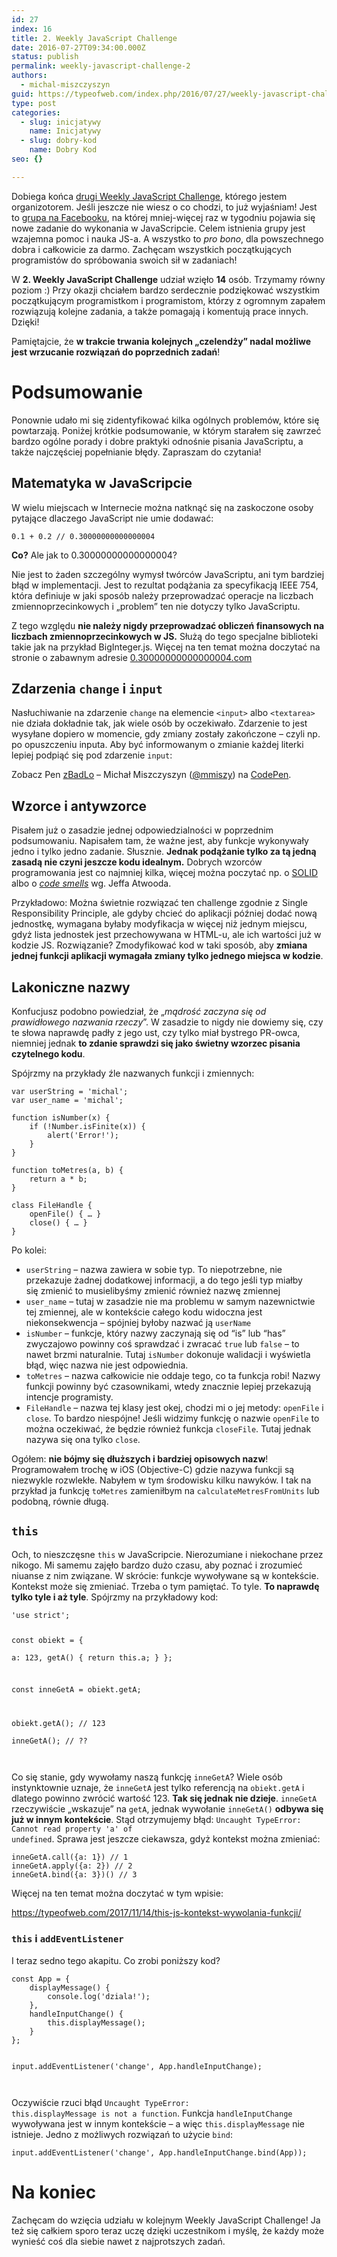 ```yaml
---
id: 27
index: 16
title: 2. Weekly JavaScript Challenge
date: 2016-07-27T09:34:00.000Z
status: publish
permalink: weekly-javascript-challenge-2
authors:
  - michal-miszczyszyn
guid: https://typeofweb.com/index.php/2016/07/27/weekly-javascript-challenge-2/
type: post
categories:
  - slug: inicjatywy
    name: Inicjatywy
  - slug: dobry-kod
    name: Dobry Kod
seo: {}

---
```

Dobiega końca <a href="https://www.facebook.com/events/1091460824257459">drugi Weekly JavaScript Challenge</a>, którego jestem organizotorem. Jeśli jeszcze nie wiesz o co chodzi, to już wyjaśniam! Jest to <a href="https://www.facebook.com/groups/1131907053499522">grupa na Facebooku</a>, na której mniej-więcej raz w tygodniu pojawia się nowe zadanie do wykonania w JavaScripcie. Celem istnienia grupy jest wzajemna pomoc i nauka JS-a. A wszystko to <em>pro bono</em>, dla powszechnego dobra i całkowicie za darmo. Zachęcam wszystkich początkujących programistów do spróbowania swoich sił w zadaniach!

W <strong>2. Weekly JavaScript Challenge</strong> udział wzięło <strong>14</strong> osób. Trzymamy równy poziom :) Przy okazji chciałem bardzo serdecznie podziękować wszystkim początkującym programistkom i programistom, którzy z ogromnym zapałem rozwiązują kolejne zadania, a także pomagają i komentują prace innych. Dzięki!

Pamiętajcie, że <strong>w trakcie trwania kolejnych „czelendży” nadal możliwe jest wrzucanie rozwiązań do poprzednich zadań</strong>!
<h1 id="podsumowanie">Podsumowanie</h1>
Ponownie udało mi się zidentyfikować kilka ogólnych problemów, które się powtarzają. Poniżej krótkie podsumowanie, w którym starałem się zawrzeć bardzo ogólne porady i dobre praktyki odnośnie pisania JavaScriptu, a także najczęściej popełnianie błędy. Zapraszam do czytania!
<h2 id="matematykawjavascripcie">Matematyka w JavaScripcie</h2>
W wielu miejscach w Internecie można natknąć się na zaskoczone osoby pytające dlaczego JavaScript nie umie dodawać:
<pre><code class="language-javascript">0.1 + 0.2 // 0.30000000000000004  
</code></pre>
<strong>Co?</strong> Ale jak to 0.30000000000000004?

Nie jest to żaden szczególny wymysł twórców JavaScriptu, ani tym bardziej błąd w implementacji. Jest to rezultat podążania za specyfikacją IEEE 754, która definiuje w jaki sposób należy przeprowadzać operacje na liczbach zmiennoprzecinkowych i „problem” ten nie dotyczy tylko JavaScriptu.

Z tego względu <strong>nie należy nigdy przeprowadzać obliczeń finansowych na liczbach zmiennoprzecinkowych w JS.</strong> Służą do tego specjalne biblioteki takie jak na przykład BigInteger.js. Więcej na ten temat można doczytać na stronie o zabawnym adresie <a href="http://0.30000000000000004.com">0.30000000000000004.com</a>
<h2 id="zdarzeniachangeiinput">Zdarzenia <code>change</code> i <code>input</code></h2>
Nasłuchiwanie na zdarzenie <code>change</code> na elemencie <code>&lt;input&gt;</code> albo <code>&lt;textarea&gt;</code> nie działa dokładnie tak, jak wiele osób by oczekiwało. Zdarzenie to jest wysyłane dopiero w momencie, gdy zmiany zostały zakończone – czyli np. po opuszczeniu inputa. Aby być informowanym o zmianie każdej literki lepiej podpiąć się pod zdarzenie <code>input</code>:
<p class="codepen" data-height="250" data-theme-id="light" data-slug-hash="zBadLo" data-default-tab="result" data-user="mmiszy" data-embed-version="2">Zobacz Pen <a href="http://codepen.io/mmiszy/pen/zBadLo/">zBadLo</a> – Michał Miszczyszyn (<a href="http://codepen.io/mmiszy">@mmiszy</a>) na <a href="http://codepen.io">CodePen</a>.</p>

<h2 id="wzorceiantywzorce">Wzorce i antywzorce</h2>
Pisałem już o zasadzie jednej odpowiedzialności w poprzednim podsumowaniu. Napisałem tam, że ważne jest, aby funkcje wykonywały jedno i tylko jedno zadanie. Słusznie. <strong>Jednak podążanie tylko za tą jedną zasadą nie czyni jeszcze kodu idealnym.</strong> Dobrych wzorców programowania jest co najmniej kilka, więcej można poczytać np. o <a title="programowanie_obiektowe" href="https://pl.wikipedia.org/wiki/SOLID_">SOLID</a> albo o <a href="https://blog.codinghorror.com/code-smells/"><em>code smells</em></a> wg. Jeffa Atwooda.

Przykładowo: Można świetnie rozwiązać ten challenge zgodnie z Single Responsibility Principle, ale gdyby chcieć do aplikacji później dodać nową jednostkę, wymagana byłaby modyfikacja w więcej niż jednym miejscu, gdyż lista jednostek jest przechowywana w HTML-u, ale ich wartości już w kodzie JS. Rozwiązanie? Zmodyfikować kod w taki sposób, aby <strong>zmiana jednej funkcji aplikacji wymagała zmiany tylko jednego miejsca w kodzie</strong>.
<h2 id="lakonicznenazwy">Lakoniczne nazwy</h2>
Konfucjusz podobno powiedział, że „<em>mądrość zaczyna się od prawidłowego nazwania rzeczy</em>”. W zasadzie to nigdy nie dowiemy się, czy te słowa naprawdę padły z jego ust, czy tylko miał bystrego PR-owca, niemniej jednak <strong>to zdanie sprawdzi się jako świetny wzorzec pisania czytelnego kodu</strong>.

Spójrzmy na przykłady źle nazwanych funkcji i zmiennych:
<pre><code class="language-javascript">var userString = 'michal';  
var user_name = 'michal';

function isNumber(x) {  
    if (!Number.isFinite(x)) {
        alert('Error!');
    }
}

function toMetres(a, b) {  
    return a * b;
}

class FileHandle {  
    openFile() { … }
    close() { … }
}
</code></pre>
Po kolei:
<ul>
 	<li><code>userString</code> – nazwa zawiera w sobie typ. To niepotrzebne, nie przekazuje żadnej dodatkowej informacji, a do tego jeśli typ miałby się zmienić to musielibyśmy zmienić również nazwę zmiennej</li>
 	<li><code>user_name</code> – tutaj w zasadzie nie ma problemu w samym nazewnictwie tej zmiennej, ale w kontekście całego kodu widoczna jest niekonsekwencja – spójniej byłoby nazwać ją <code>userName</code></li>
 	<li><code>isNumber</code> – funkcje, który nazwy zaczynają się od “is” lub “has” zwyczajowo powinny coś sprawdzać i zwracać <code>true</code> lub <code>false</code> – to nawet brzmi naturalnie. Tutaj <code>isNumber</code> dokonuje walidacji i wyświetla błąd, więc nazwa nie jest odpowiednia.</li>
 	<li><code>toMetres</code> – nazwa całkowicie nie oddaje tego, co ta funkcja robi! Nazwy funkcji powinny być czasownikami, wtedy znacznie lepiej przekazują intencje programisty.</li>
 	<li><code>FileHandle</code> – nazwa tej klasy jest okej, chodzi mi o jej metody: <code>openFile</code> i <code>close</code>. To bardzo niespójne! Jeśli widzimy funkcję o nazwie <code>openFile</code> to można oczekiwać, że będzie również funkcja <code>closeFile</code>. Tutaj jednak nazywa się ona tylko <code>close</code>.</li>
</ul>
Ogółem: <strong>nie bójmy się dłuższych i bardziej opisowych nazw</strong>! Programowałem trochę w iOS (Objective-C) gdzie nazywa funkcji są niezwykle rozwlekłe. Nabyłem w tym środowisku kilku nawyków. I tak na przykład ja funkcję <code>toMetres</code> zamieniłbym na <code>calculateMetresFromUnits</code> lub podobną, równie długą.
<h2 id="this"><code>this</code></h2>
Och, to nieszczęsne <code>this</code> w JavaScripcie. Nierozumiane i niekochane przez nikogo. Mi samemu zajęło bardzo dużo czasu, aby poznać i zrozumieć niuanse z nim związane. W skrócie: funkcje wywoływane są w kontekście. Kontekst może się zmieniać. Trzeba o tym pamiętać. To tyle. <strong>To naprawdę tylko tyle i aż tyle</strong>. Spójrzmy na przykładowy kod:
<pre><code class="language-javascript">'use strict';

const obiekt = {  
    a: 123,
    getA() {
        return this.a;
    }
};

const inneGetA = obiekt.getA;

obiekt.getA(); // 123  
inneGetA(); // ??  
</code></pre>
Co się stanie, gdy wywołamy naszą funkcję <code>inneGetA</code>? Wiele osób instynktownie uznaje, że <code>inneGetA</code> jest tylko referencją na <code>obiekt.getA</code> i dlatego powinno zwrócić wartość 123. <strong>Tak się jednak nie dzieje</strong>. <code>inneGetA</code> rzeczywiście „wskazuje” na <code>getA</code>, jednak wywołanie <code>inneGetA()</code> <strong>odbywa się już w innym kontekście</strong>. Stąd otrzymujemy błąd: <code>Uncaught TypeError: Cannot read property 'a' of undefined</code>. Sprawa jest jeszcze ciekawsza, gdyż kontekst można zmieniać:
<pre><code class="language-javascript">inneGetA.call({a: 1}) // 1  
inneGetA.apply({a: 2}) // 2  
inneGetA.bind({a: 3})() // 3  
</code></pre>
Więcej na ten temat można doczytać w tym wpisie:

https://typeofweb.com/2017/11/14/this-js-kontekst-wywolania-funkcji/
<h3 id="thisiaddeventlistener"><code>this</code> i <code>addEventListener</code></h3>
I teraz sedno tego akapitu. Co zrobi poniższy kod?
<pre><code class="language-javascript">const App = {  
    displayMessage() {
        console.log('dziala!');
    },
    handleInputChange() {
        this.displayMessage();
    }
};

input.addEventListener('change', App.handleInputChange);  
</code></pre>
Oczywiście rzuci błąd <code>Uncaught TypeError: this.displayMessage is not a function</code>. Funkcja <code>handleInputChange</code> wywoływana jest w innym kontekście – a więc <code>this.displayMessage</code> nie istnieje. Jedno z możliwych rozwiązań to użycie <code>bind</code>:
<pre><code class="language-javascript">input.addEventListener('change', App.handleInputChange.bind(App));  
</code></pre>
<h1 id="nakoniec">Na koniec</h1>
Zachęcam do wzięcia udziału w kolejnym Weekly JavaScript Challenge! Ja też się całkiem sporo teraz uczę dzięki uczestnikom i myślę, że każdy może wynieść coś dla siebie nawet z najprotszych zadań.
<div class="grammarly-disable-indicator"></div>
